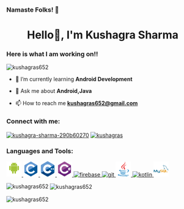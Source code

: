###  Namaste Folks! 🙏


<h1 align="center">Hello👋, I'm Kushagra Sharma</h1>
<h3 align="left">Here is what I am working on!!</h3>

<p align="left"> <img src="https://komarev.com/ghpvc/?username=kushagras652&label=Profile%20views&color=0e75b6&style=flat" alt="kushagras652" /> </p>

- 🌱 I’m currently learning **Android Development**

- 💬 Ask me about **Android,Java**

- 📫 How to reach me **kushagras652@gmail.com**


<h3 align="left">Connect with me:</h3>
<p align="left">
<a href="https://linkedin.com/in/kushagra-sharma-290b60270" target="blank"><img align="center" src="https://raw.githubusercontent.com/rahuldkjain/github-profile-readme-generator/master/src/images/icons/Social/linked-in-alt.svg" alt="kushagra-sharma-290b60270" height="30" width="40" /></a>
<a href="https://www.leetcode.com/kushagras" target="blank"><img align="center" src="https://raw.githubusercontent.com/rahuldkjain/github-profile-readme-generator/master/src/images/icons/Social/leet-code.svg" alt="kushagras" height="30" width="40" /></a>
</p>

<h3 align="left">Languages and Tools:</h3>
<p align="left"> <a href="https://developer.android.com" target="_blank" rel="noreferrer"> <img src="https://raw.githubusercontent.com/devicons/devicon/master/icons/android/android-original-wordmark.svg" alt="android" width="40" height="40"/> </a> <a href="https://www.cprogramming.com/" target="_blank" rel="noreferrer"> <img src="https://raw.githubusercontent.com/devicons/devicon/master/icons/c/c-original.svg" alt="c" width="40" height="40"/> </a> <a href="https://www.w3schools.com/cpp/" target="_blank" rel="noreferrer"> <img src="https://raw.githubusercontent.com/devicons/devicon/master/icons/cplusplus/cplusplus-original.svg" alt="cplusplus" width="40" height="40"/> </a> <a href="https://www.w3schools.com/cs/" target="_blank" rel="noreferrer"> <img src="https://raw.githubusercontent.com/devicons/devicon/master/icons/csharp/csharp-original.svg" alt="csharp" width="40" height="40"/> </a> <a href="https://firebase.google.com/" target="_blank" rel="noreferrer"> <img src="https://www.vectorlogo.zone/logos/firebase/firebase-icon.svg" alt="firebase" width="40" height="40"/> </a> <a href="https://git-scm.com/" target="_blank" rel="noreferrer"> <img src="https://www.vectorlogo.zone/logos/git-scm/git-scm-icon.svg" alt="git" width="40" height="40"/> </a> <a href="https://www.java.com" target="_blank" rel="noreferrer"> <img src="https://raw.githubusercontent.com/devicons/devicon/master/icons/java/java-original.svg" alt="java" width="40" height="40"/> </a> <a href="https://kotlinlang.org" target="_blank" rel="noreferrer"> <img src="https://www.vectorlogo.zone/logos/kotlinlang/kotlinlang-icon.svg" alt="kotlin" width="40" height="40"/> </a> <a href="https://www.mysql.com/" target="_blank" rel="noreferrer"> <img src="https://raw.githubusercontent.com/devicons/devicon/master/icons/mysql/mysql-original-wordmark.svg" alt="mysql" width="40" height="40"/> </a> </p>

<p><img align="left" src="https://github-readme-stats.vercel.app/api/top-langs?username=kushagras652&show_icons=true&locale=en&layout=compact" alt="kushagras652" /></p>

<p>&nbsp;<img align="center" src="https://github-readme-stats.vercel.app/api?username=kushagras652&show_icons=true&locale=en" alt="kushagras652" /></p>

<p><img align="center" src="https://github-readme-streak-stats.herokuapp.com/?user=kushagras652&" alt="kushagras652" /></p>


